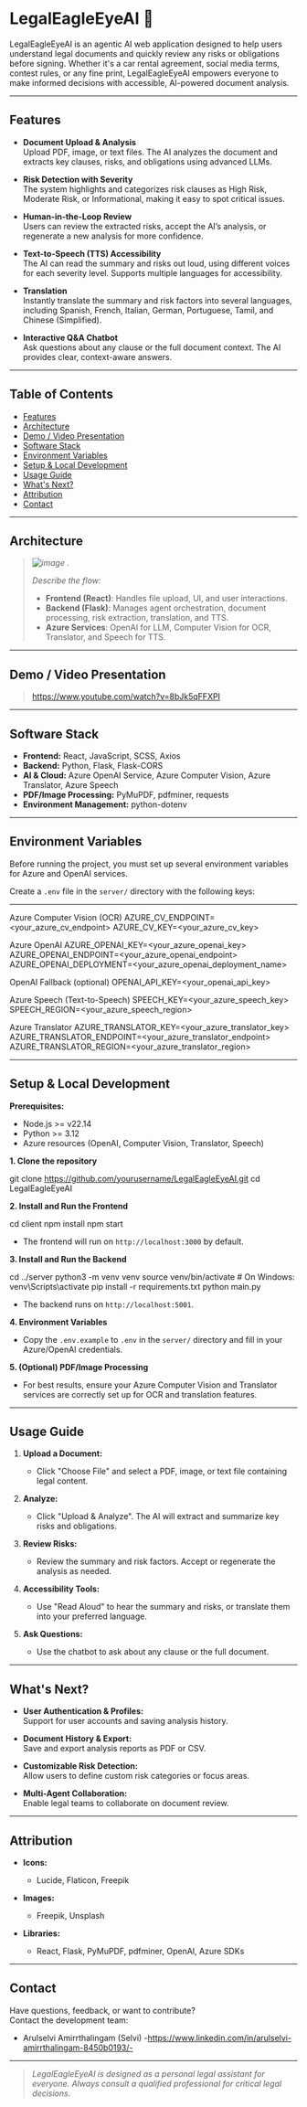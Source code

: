 # LegalEagleEyeAI 🦅

LegalEagleEyeAI is an agentic AI web application designed to help users understand legal documents and quickly review any risks or obligations before signing. Whether it's a car rental agreement, social media terms, contest rules, or any fine print, LegalEagleEyeAI empowers everyone to make informed decisions with accessible, AI-powered document analysis.

---

## Features

- **Document Upload & Analysis**  
  Upload PDF, image, or text files. The AI analyzes the document and extracts key clauses, risks, and obligations using advanced LLMs.

- **Risk Detection with Severity**  
  The system highlights and categorizes risk clauses as High Risk, Moderate Risk, or Informational, making it easy to spot critical issues.

- **Human-in-the-Loop Review**  
  Users can review the extracted risks, accept the AI’s analysis, or regenerate a new analysis for more confidence.

- **Text-to-Speech (TTS) Accessibility**  
  The AI can read the summary and risks out loud, using different voices for each severity level. Supports multiple languages for accessibility.

- **Translation**  
  Instantly translate the summary and risk factors into several languages, including Spanish, French, Italian, German, Portuguese, Tamil, and Chinese (Simplified).

- **Interactive Q&A Chatbot**  
  Ask questions about any clause or the full document context. The AI provides clear, context-aware answers.

---

## Table of Contents

- [Features](#features)
- [Architecture](#architecture)
- [Demo / Video Presentation](#demo--video-presentation)
- [Software Stack](#software-stack)
- [Environment Variables](#environment-variables)
- [Setup & Local Development](#setup--local-development)
- [Usage Guide](#usage-guide)
- [What's Next?](#whats-next)
- [Attribution](#attribution)
- [Contact](#contact)

---

## Architecture

> _![image](https://github.com/user-attachments/assets/ab46f92d-96e5-4a78-ba1f-cc892a6fafe8)
._
>
> 
>
> _Describe the flow:_  
> - **Frontend (React)**: Handles file upload, UI, and user interactions.  
> - **Backend (Flask)**: Manages agent orchestration, document processing, risk extraction, translation, and TTS.  
> - **Azure Services**: OpenAI for LLM, Computer Vision for OCR, Translator, and Speech for TTS.

---

## Demo / Video Presentation

> https://www.youtube.com/watch?v=8bJk5qFFXPI

---

## Software Stack

- **Frontend:** React, JavaScript, SCSS, Axios
- **Backend:** Python, Flask, Flask-CORS
- **AI & Cloud:** Azure OpenAI Service, Azure Computer Vision, Azure Translator, Azure Speech
- **PDF/Image Processing:** PyMuPDF, pdfminer, requests
- **Environment Management:** python-dotenv

---

## Environment Variables

Before running the project, you must set up several environment variables for Azure and OpenAI services.

Create a `.env` file in the `server/` directory with the following keys:

---
Azure Computer Vision (OCR)
AZURE_CV_ENDPOINT=<your_azure_cv_endpoint>
AZURE_CV_KEY=<your_azure_cv_key>

Azure OpenAI
AZURE_OPENAI_KEY=<your_azure_openai_key>
AZURE_OPENAI_ENDPOINT=<your_azure_openai_endpoint>
AZURE_OPENAI_DEPLOYMENT=<your_azure_openai_deployment_name>

OpenAI Fallback (optional)
OPENAI_API_KEY=<your_openai_api_key>

Azure Speech (Text-to-Speech)
SPEECH_KEY=<your_azure_speech_key>
SPEECH_REGION=<your_azure_speech_region>

Azure Translator
AZURE_TRANSLATOR_KEY=<your_azure_translator_key>
AZURE_TRANSLATOR_ENDPOINT=<your_azure_translator_endpoint>
AZURE_TRANSLATOR_REGION=<your_azure_translator_region>

---

## Setup & Local Development

**Prerequisites:**
- Node.js >= v22.14
- Python >= 3.12
- Azure resources (OpenAI, Computer Vision, Translator, Speech)

**1. Clone the repository**

git clone https://github.com/yourusername/LegalEagleEyeAI.git
cd LegalEagleEyeAI

**2. Install and Run the Frontend**

cd client
npm install
npm start
- The frontend will run on `http://localhost:3000` by default.

**3. Install and Run the Backend**

cd ../server
python3 -m venv venv
source venv/bin/activate # On Windows: venv\Scripts\activate
pip install -r requirements.txt
python main.py
- The backend runs on `http://localhost:5001`.

**4. Environment Variables**

- Copy the `.env.example` to `.env` in the `server/` directory and fill in your Azure/OpenAI credentials.

**5. (Optional) PDF/Image Processing**

- For best results, ensure your Azure Computer Vision and Translator services are correctly set up for OCR and translation features.

---

## Usage Guide

1. **Upload a Document:**  
   - Click "Choose File" and select a PDF, image, or text file containing legal content.

2. **Analyze:**  
   - Click "Upload & Analyze". The AI will extract and summarize key risks and obligations.

3. **Review Risks:**  
   - Review the summary and risk factors. Accept or regenerate the analysis as needed.

4. **Accessibility Tools:**  
   - Use "Read Aloud" to hear the summary and risks, or translate them into your preferred language.

5. **Ask Questions:**  
   - Use the chatbot to ask about any clause or the full document.

---

## What's Next?

- **User Authentication & Profiles:**  
  Support for user accounts and saving analysis history.

- **Document History & Export:**  
  Save and export analysis reports as PDF or CSV.

- **Customizable Risk Detection:**  
  Allow users to define custom risk categories or focus areas.

- **Multi-Agent Collaboration:**  
  Enable legal teams to collaborate on document review.

---

## Attribution

- **Icons:**  
  - Lucide, Flaticon, Freepik

- **Images:**  
  - Freepik, Unsplash

- **Libraries:**  
  - React, Flask, PyMuPDF, pdfminer, OpenAI, Azure SDKs

---

## Contact

Have questions, feedback, or want to contribute?  
Contact the development team:

- Arulselvi Amirrthalingam (Selvi)
-https://www.linkedin.com/in/arulselvi-amirrthalingam-8450b0193/-


---

> _LegalEagleEyeAI is designed as a personal legal assistant for everyone. Always consult a qualified professional for critical legal decisions._

